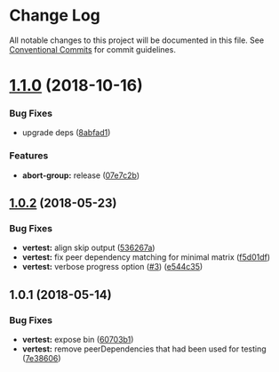 # Change Log

All notable changes to this project will be documented in this file.
See [Conventional Commits](https://conventionalcommits.org) for commit guidelines.

# [1.1.0](https://github.com/marko-js/utils/tree/master/packages/vertest/compare/vertest@1.0.2...vertest@1.1.0) (2018-10-16)


### Bug Fixes

* upgrade deps ([8abfad1](https://github.com/marko-js/utils/tree/master/packages/vertest/commit/8abfad1))


### Features

* **abort-group:** release ([07e7c2b](https://github.com/marko-js/utils/tree/master/packages/vertest/commit/07e7c2b))





<a name="1.0.2"></a>
## [1.0.2](https://github.com/marko-js/utils/tree/master/packages/vertest/compare/vertest@1.0.1...vertest@1.0.2) (2018-05-23)


### Bug Fixes

* **vertest:** align skip output ([536267a](https://github.com/marko-js/utils/tree/master/packages/vertest/commit/536267a))
* **vertest:** fix peer dependency matching for minimal matrix ([f5d01df](https://github.com/marko-js/utils/tree/master/packages/vertest/commit/f5d01df))
* **vertest:** verbose progress option ([#3](https://github.com/marko-js/utils/tree/master/packages/vertest/issues/3)) ([e544c35](https://github.com/marko-js/utils/tree/master/packages/vertest/commit/e544c35))




<a name="1.0.1"></a>
## 1.0.1 (2018-05-14)


### Bug Fixes

* **vertest:** expose bin ([60703b1](https://github.com/marko-js/utils/commit/60703b1))
* **vertest:** remove peerDependencies that had been used for testing ([7e38606](https://github.com/marko-js/utils/commit/7e38606))
